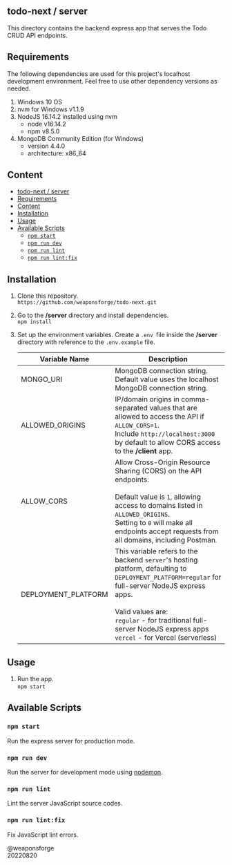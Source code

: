 ## todo-next / server

This directory contains the backend express app that serves the Todo CRUD API endpoints.

## Requirements

The following dependencies are used for this project's localhost development environment. Feel free to use other dependency versions as needed.

1. Windows 10 OS
2. nvm for Windows v1.1.9
3. NodeJS 16.14.2 installed using nvm
   - node v16.14.2
   - npm v8.5.0
4. MongoDB Community Edition (for Windows)
   - version 4.4.0
   - architecture: x86_64

## Content

- [todo-next / server](#todo-next--server)
- [Requirements](#requirements)
- [Content](#content)
- [Installation](#installation)
- [Usage](#usage)
- [Available Scripts](#available-scripts)
  - [`npm start`](#npm-start)
  - [`npm run dev`](#npm-run-dev)
  - [`npm run lint`](#npm-run-lint)
  - [`npm run lint:fix`](#npm-run-lintfix)

## Installation

1. Clone this repository.<br>
`https://github.com/weaponsforge/todo-next.git`

2. Go to the **/server** directory and install dependencies.<br>
`npm install`

3. Set up the environment variables. Create a `.env `file inside the **/server** directory with reference to the `.env.example` file.<br>

   | Variable Name       | Description                                                                                                                                                                                                                                                                     |
   | ------------------- | ------------------------------------------------------------------------------------------------------------------------------------------------------------------------------------------------------------------------------------------------------------------------------- |
   | MONGO_URI           | MongoDB connection string.<br>Default value uses the localhost MongoDB connection string.                                                                                                                                                                                       |
   | ALLOWED_ORIGINS     | IP/domain origins in comma-separated values that are allowed to access the API if `ALLOW_CORS=1`.<br> Include `http://localhost:3000` by default to allow CORS access to the **/client** app.                                                                                   |
   | ALLOW_CORS          | Allow Cross-Origin Resource Sharing (CORS) on the API endpoints.<br><br>Default value is `1`, allowing access to domains listed in `ALLOWED_ORIGINS`.<br> Setting to `0` will make all endpoints accept requests from all domains, including Postman.                           |
   | DEPLOYMENT_PLATFORM | This variable refers to the backend `server`'s hosting platform, defaulting to `DEPLOYMENT_PLATFORM=regular` for full-server NodeJS express apps.<br><br>Valid values are:<br>`regular` - for traditional full-server NodeJS express apps<br>`vercel` - for Vercel (serverless) |

## Usage

1. Run the app.<br>
`npm start`

## Available Scripts

### `npm start`

Run the express server for production mode.

### `npm run dev`

Run the server for development mode using [nodemon](https://www.npmjs.com/package/nodemon).

### `npm run lint`

Lint the server JavaScript source codes.


### `npm run lint:fix`

Fix JavaScript lint errors.

@weaponsforge<br>
20220820

